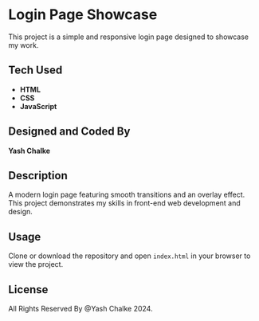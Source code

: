 # Login Page Showcase

This project is a simple and responsive login page designed to showcase my work.

## Tech Used
- **HTML**
- **CSS**
- **JavaScript**

## Designed and Coded By
**Yash Chalke**

## Description
A modern login page featuring smooth transitions and an overlay effect. This project demonstrates my skills in front-end web development and design.

## Usage
Clone or download the repository and open `index.html` in your browser to view the project.

## License
All Rights Reserved By @Yash Chalke 2024.
